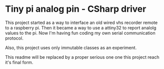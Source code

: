 # Tiny pi analog pin - CSharp driver

This project started as a way to interface an old wired vhs recorder remote to
a raspberry pi. Then it became a way to use a attiny32 to report analolg values
to the pi. Now I'm having fun coding my own serial communication protocol.

Also, this project uses only immutable classes as an experiment.

This readme will be replaced by a proper serious one one this project reach it's final form.